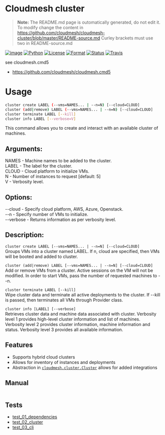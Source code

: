 Cloudmesh cluster
=============


> **Note:** The README.md page is outomatically generated, do not edit it.
> To modify  change the content in
> <https://github.com/cloudmesh/cloudmesh-cluster/blob/master/README-source.md>
> Curley brackets must use two in README-source.md



[![image](https://img.shields.io/pypi/v/cloudmesh-cluster.svg)](https://pypi.org/project/cloudmesh-cluster/)
[![Python](https://img.shields.io/pypi/pyversions/cloudmesh-cluster.svg)](https://pypi.python.org/pypi/cloudmesh-cluster)
[![License](https://img.shields.io/badge/License-Apache%202.0-blue.svg)](https://github.com/cloudmesh/cloudmesh-cluster/blob/master/LICENSE)
[![Format](https://img.shields.io/pypi/format/cloudmesh-cluster.svg)](https://pypi.python.org/pypi/cloudmesh-cluster)
[![Status](https://img.shields.io/pypi/status/cloudmesh-cluster.svg)](https://pypi.python.org/pypi/cloudmesh-cluster)
[![Travis](https://travis-ci.com/cloudmesh/cloudmesh-cluster.svg?branch=master)](https://travis-ci.com/cloudmesh/cloudmesh-cluster)


see cloudmesh.cmd5

* https://github.com/cloudmesh/cloudmesh.cmd5



# Usage
```sh
cluster create LABEL (--vms=NAMES... | --n=N) [--cloud=CLOUD]
cluster (add|remove) LABEL (--vms=NAMES... | --n=N) [--cloud=CLOUD]
cluster terminate LABEL [--kill]
cluster info LABEL [--verbose=V]
```

This command allows you to create and interact with an available
cluster of machines.

## Arguments:  
NAMES  - Machine names to be added to the cluster.  
LABEL  - The label for the cluster.  
CLOUD  - Cloud platform to initialize VMs.  
N      - Number of instances to request [default: 5]  
V      - Verbosity level.  

## Options:  
--cloud    - Specify cloud platform, AWS, Azure, Openstack.  
--n        - Specify number of VMs to initialize.  
--verbose  - Returns information as per verbosity level.  


## Description:

`cluster create LABEL [--vms=NAMES... | --n=N] [--cloud=CLOUD]`  
Groups VMs into a cluster named LABEL.  If n, cloud are specified, then VMs will be booted and added to cluster.

`cluster (add|remove) LABEL [--vms=NAMES... | --n=N] [--cloud=CLOUD]`  
Add or remove VMs from a cluster.  Active sessions on the VM will not be modified.  In order to start VMs, pass the number of requested machines to --n.

`cluster terminate LABEL [--kill]`  
Wipe cluster data and terminate all active deployments to the cluster. If --kill is passed, then terminates all VMs through Provider class.

`cluster info [LABEL] [--verbose]`  
Retrieves cluster data and machine data associated with cluster.  Verbosity level 1 provides high-level cluster information and list of machines.  Verbosity level 2 provides cluster information, machine information and status. Verbosity level 3 provides all available information.

## Features

* Supports hybrid cloud clusters
* Allows for inventory of instances and deployments
* Abstraction in [`cloudmesh.cluster.Cluster`](./cloudmesh/cluster/Cluster.py) allows for added integrations

## Manual

```bash

```


## Tests

 * [test_01_dependencies](tests/test_01_dependencies.py)
 * [test_02_cluster](tests/test_02_cluster.py)
 * [test_03_cli](tests/test_03_cli.py)
